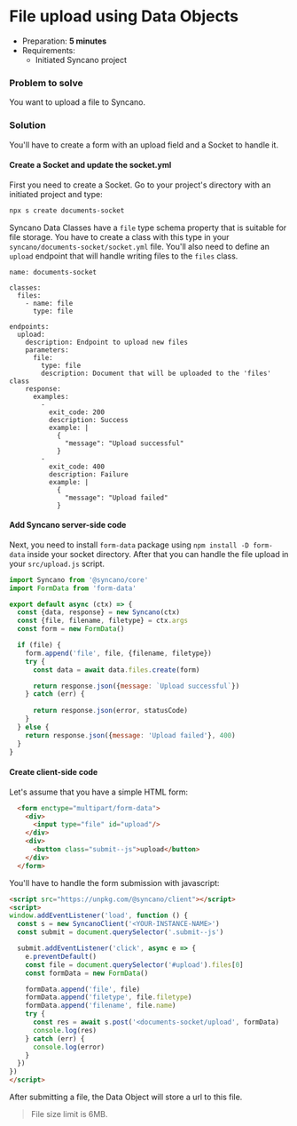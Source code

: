 # File upload using Data Objects

* Preparation: **5 minutes**
* Requirements:
  * Initiated Syncano project

### Problem to solve

You want to upload a file to Syncano.

### Solution

You'll have to create a form with an upload field and a Socket to handle it.

#### Create a Socket and update the socket.yml

First you need to create a Socket. Go to your project's directory with an initiated project and type:

```sh
npx s create documents-socket
```

Syncano Data Classes have a `file` type schema property that is suitable for file storage. You have to create a class with this type in your `syncano/documents-socket/socket.yml` file. You'll also need to define an `upload` endpoint that will handle writing files to the `files` class.

```
name: documents-socket

classes:
  files:
    - name: file
      type: file

endpoints:
  upload:
    description: Endpoint to upload new files
    parameters:
      file:
        type: file
        description: Document that will be uploaded to the 'files' class
    response:
      examples:
        -
          exit_code: 200
          description: Success
          example: |
            {
              "message": "Upload successful"
            }
        -
          exit_code: 400
          description: Failure
          example: |
            {
              "message": "Upload failed"
            }

```

#### Add Syncano server-side code

Next, you need to install `form-data` package using `npm install -D form-data` inside your socket directory. After that you can handle the file upload in your `src/upload.js` script.

```js
import Syncano from '@syncano/core'
import FormData from 'form-data'

export default async (ctx) => {
  const {data, response} = new Syncano(ctx)
  const {file, filename, filetype} = ctx.args
  const form = new FormData()

  if (file) {
    form.append('file', file, {filename, filetype})
    try {
      const data = await data.files.create(form)

      return response.json({message: `Upload successful`})
    } catch (err) {
        
      return response.json(error, statusCode)
    }
  } else {
    return response.json({message: 'Upload failed'}, 400)
  }
}

```

#### Create client-side code

Let's assume that you have a simple HTML form:

```html
  <form enctype="multipart/form-data">
    <div>
      <input type="file" id="upload"/>
    </div>
    <div>
      <button class="submit--js">upload</button>
    </div>
  </form>

```

You'll have to handle the form submission with javascript:

```html
<script src="https://unpkg.com/@syncano/client"></script>
<script>
window.addEventListener('load', function () {
  const s = new SyncanoClient('<YOUR-INSTANCE-NAME>')
  const submit = document.querySelector('.submit--js')

  submit.addEventListener('click', async e => {
    e.preventDefault()
    const file = document.querySelector('#upload').files[0]
    const formData = new FormData()

    formData.append('file', file)
    formData.append('filetype', file.filetype)
    formData.append('filename', file.name)
    try {
      const res = await s.post('<documents-socket/upload', formData)
      console.log(res)
    } catch (err) {
      console.log(error)
    } 
  })
})
</script>
```

After submitting a file, the Data Object will store a url to this file.

> File size limit is 6MB.
